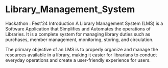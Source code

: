 # Library_Management_System
Hackathon :  Fest'24
Introduction A Library Management System (LMS) is a Software Application that Simplifies and Automates the operations of Libraries. It is a complete system for managing library duties such as purchases, member management, monitoring, storing, and circulation. 

The primary objective of an LMS is to properly organize and manage the resources available in a library, making it easier for librarians to conduct everyday operations and create a user-friendly experience for users.
